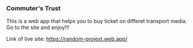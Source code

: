 ### Commuter's Trust

This is a web app that helps you to buy ticket on differet transport media. Go to the site and enjoy!!!

Link of live site: https://random-projext.web.app/